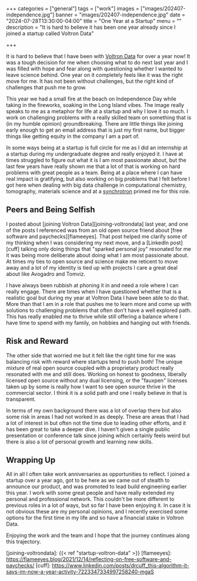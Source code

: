 +++
categories = ["general"]
tags = ["work"]
images = ["images/202407-independence.jpg"]
banner = "images/202407-independence.jpg"
date = "2024-07-28T13:30:00-04:00"
title = "One Year at a Startup"
menu = ""
description = "It is hard to believe it has been one year already since I joined a startup called Voltron Data"

+++

It is hard to believe that I have been with [Voltron Data][voltrondata] for over a year now! It was a tough decision for me when choosing what to do next last year and I was filled with hope and fear along with questioning whether I wanted to leave science behind. One year on it completely feels like it was the right move for me. It has not been without challenges, but the right kind of challenges that push me to grow.

This year we had a small fire at the beach on Independence Day while taking in the fireworks, soaking in the Long Island vibes. The image really speaks to me as a metaphor for life at a startup and why I love it so much. I work on challenging problems with a really skilled team on something that is (in my humble opinion) groundbreaking. There are little things like joining early enough to get an email address that is just my first name, but bigger things like getting equity in the company I am a part of.

In some ways being at a startup is full circle for me as I did an internship at a startup during my undergraduate degree and really enjoyed it. I have at times struggled to figure out what it is I am most passionate about, but the last few years have really shown me that a lot of that is working on hard problems with great people as a team. Being at a place where I can have real impact is gratifying, but also working on big problems that I felt before I got here when dealing with big data challenge in computational chemistry, tomography, materials science and at a [synchrotron][synchrotron] primed me for this role.

Peers and Being Selfish
-----------------------

I posted about [joining Voltron Data][joining-voltrondata] last year, and one of the posts I referenced was from an old open source friend about [free software and paychecks][flameeyes]. That post helped me clarify some of my thinking when I was considering my next move, and a [LinkedIn post][cuff] talking only doing things that "sparked personal joy" resonated for me it was being more deliberate about doing what I am most passionate about. At times my ties to open source and science make me reticent to move away and a lot of my identity is tied up with projects I care a great deal about like Avogadro and Tomviz.

I have always been rubbish at phoning it in and need a role where I can really engage. There are times when I have questioned whether that is a realistic goal but during my year at Voltron Data I have been able to do that. More than that I am in a role that pushes me to learn more and come up with solutions to challenging problems that often don't have a well explored path. This has really enabled me to thrive while still offering a balance where I have time to spend with my family, on hobbies and hanging out with friends.

Risk and Reward
---------------

The other side that worried me but it felt like the right time for me was balancing risk with reward where startups tend to push both! The unique mixture of real open source coupled with a proprietary product really resonated with me and still does. Working on honest to goodness, liberally licensed open source without any dual licensing, or the "fauxpen" licenses taken up by some is really how I want to see open source thrive in the commercial sector. I think it is a solid path and one I really believe in that is transparent.

In terms of my own background there was a lot of overlap there but also some risk in areas I had not worked in as deeply. These are areas that I had a lot of interest in but often not the time due to leading other efforts, and it has been great to take a deeper dive. I haven't given a single public presentation or conference talk since joining which certainly feels weird but there is also a lot of personal growth and learning new skills.

Wrapping Up
-----------

All in all I often take work anniversaries as opportunities to reflect. I joined a startup over a year ago, got to be here as we came out of stealth to announce our product, and was promoted to lead build engineering earlier this year. I work with some great people and have really extended my personal and professional network. This couldn't be more different to previous roles in a lot of ways, but so far I have been enjoying it. In case it is not obvious these are my personal opinions, and I recently exercised some options for the first time in my life and so have a financial stake in Voltron Data.

Enjoying the work and the team and I hope that the journey continues along this trajectory.


[voltrondata]: https://voltrondata.com/
[synchrotron]: https://en.wikipedia.org/wiki/Synchrotron
[joining-voltrondata]: {{< ref "startup-voltron-data" >}}
[flameeyes]: https://flameeyes.blog/2021/12/14/reflecting-on-free-software-and-paychecks/
[cuff]: https://www.linkedin.com/posts/drcuff_this-algorithm-it-says-im-now-a-year-activity-7223347334997258240-mgaS
